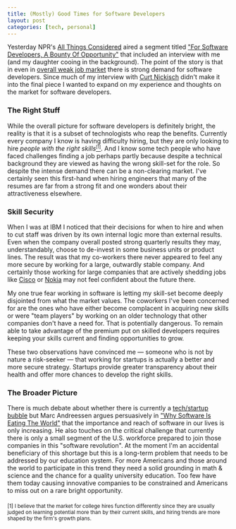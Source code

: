 ```yaml
--- 
title: (Mostly) Good Times for Software Developers
layout: post
categories: [tech, personal]
---
```

Yesterday NPR's <a href="http://www.npr.org/programs/all-things-considered/">All Things Considered</a> aired a segment titled <a href="http://www.npr.org/2011/09/05/140194803/for-software-developers-a-bounty-of-opportunity">"For Software Developers, A Bounty Of Opportunity"</a> that included an interview with me (and my daughter cooing in the background). The point of the story is that in even in <a href="http://www.npr.org/2011/09/05/140115617/bumps-on-the-road-back-to-work">overall weak job market</a> there is strong demand for software developers. Since much of my interview with <a href="http://www.wbur.org/people/curt-nickisch">Curt Nickisch</a> didn't make it into the final piece I wanted to expand on my experience and thoughts on the market for software developers.

<h3>The Right Stuff</h3>

While the overall picture for software developers is definitely bright, the reality is that it is a subset of technologists who reap the benefits. Currently every company I know is having difficulty hiring, but they are only looking to hire <em>people with the right skills</em><a href="#collegehires"><small><sup>[1]</sup></small></a>. And I know some tech people who have faced challenges finding a job perhaps partly because despite a technical background they are viewed as having the wrong skill-set for the role. So despite the intense demand there can be a non-clearing market. I've certainly seen this first-hand when hiring engineers that many of the resumes are far from a strong fit and one wonders about their attractiveness elsewhere.

<h3>Skill Security</h3>

When I was at IBM I noticed that their decisions for when to hire and when to cut staff was driven by its own internal logic more than external results. Even when the company overall posted strong quarterly results they may, understandably, choose to de-invest in some business units or product lines. The result was that my co-workers there never appeared to feel any more secure by working for a large, outwardly stable company. And certainly those working for large companies that are actively shedding jobs like <a href="http://www.huffingtonpost.com/2011/07/18/cisco-layoffs-thousands-employees_n_902180.html">Cisco</a> or <a href="http://www.forbes.com/sites/greatspeculations/2011/05/03/nokia-can-goose-margins-with-layoffs-keeping-market-share-is-harder/">Nokia</a> may not feel confident about the future there.

My one true fear working in software is letting my skill-set become deeply disjointed from what the market values. The coworkers I've been concerned for are the ones who have either become complacent in acquiring new skills or were "team players" by working on an older technology that other companies don't have a need for. That is potentially dangerous. To remain able to take advantage of the premium put on skilled developers requires keeping your skills current and finding opportunities to grow.

These two observations have convinced me &mdash; someone who is not by nature a risk-seeker &mdash; that working for startups is actually a better and more secure strategy. Startups provide greater transparency about their health and offer more chances to develop the right skills. 

<h3>The Broader Picture</h3>

There is much debate about whether there is currently a <a href="http://www.startuplessonslearned.com/2011/08/winter-is-coming.html">tech/startup bubble</a> but Marc Andreessen argues persuasively in <a href="http://online.wsj.com/article/SB10001424053111903480904576512250915629460.html">"Why Software Is Eating The World"</a> that the importance and reach of software in our lives is only increasing. He also touches on the critical challenge that currently there is only a small segment of the U.S. workforce prepared to join those companies in this "software revolution". At the moment I'm an accidental beneficiary of this shortage but this is a long-term problem that needs to be addressed by our education system. For more Americans and those around the world to participate in this trend they need a solid grounding in math & science and the chance for a quality university education. Too few have them today causing innovative companies to be constrained and Americans to miss out on a rare bright opportunity.

<div style="margin-top: 20px;">
	<a name="collegehires"></a><small>[1] I believe that the market for college hires function differently since they are usually judged on learning potential more than by their current skills, and hiring trends are more shaped by the firm's growth plans.</small>
</div>